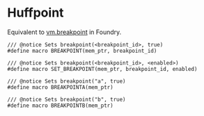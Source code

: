 # Huffpoint

Equivalent to [vm.breakpoint](https://book.getfoundry.sh/cheatcodes/breakpoint?highlight=breakpoi#breakpoint) in Foundry.


```
/// @notice Sets breakpoint(<breakpoint_id>, true)
#define macro BREAKPOINT(mem_ptr, breakpoint_id)
```

```
/// @notice Sets breakpoint(<breakpoint_id>, <enabled>)
#define macro SET_BREAKPOINT(mem_ptr, breakpoint_id, enabled)
```

```
/// @notice Sets breakpoint("a", true)
#define macro BREAKPOINTA(mem_ptr)
```

```
/// @notice Sets breakpoint("b", true)
#define macro BREAKPOINTB(mem_ptr)
```
